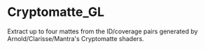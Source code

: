 # Cryptomatte_GL

Extract up to four mattes from the ID/coverage pairs generated by Arnold/Clarisse/Mantra's Cryptomatte shaders.